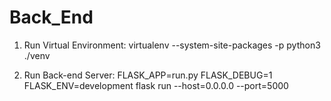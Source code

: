 # Back_End
1. Run Virtual Environment:
virtualenv --system-site-packages -p python3 ./venv

2. Run Back-end Server:
FLASK_APP=run.py FLASK_DEBUG=1 FLASK_ENV=development flask run --host=0.0.0.0 --port=5000
